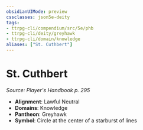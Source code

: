 ```yaml
---
obsidianUIMode: preview
cssclasses: json5e-deity
tags:
- ttrpg-cli/compendium/src/5e/phb
- ttrpg-cli/deity/greyhawk
- ttrpg-cli/domain/knowledge
aliases: ["St. Cuthbert"]
---
```

# St. Cuthbert
*Source: Player's Handbook p. 295* 

- **Alignment**: Lawful Neutral
- **Domains**: Knowledge
- **Pantheon**: Greyhawk
- **Symbol**: Circle at the center of a starburst of lines
